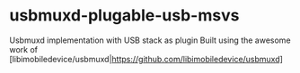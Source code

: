 # usbmuxd-plugable-usb-msvs
Usbmuxd implementation with USB stack as plugin
Built using the awesome work of [libimobiledevice/usbmuxd|https://github.com/libimobiledevice/usbmuxd]